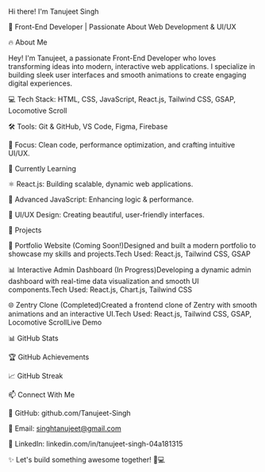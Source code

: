  Hi there! I'm Tanujeet Singh

🚀 Front-End Developer | Passionate About Web Development & UI/UX

🔥 About Me

Hey! I'm Tanujeet, a passionate Front-End Developer who loves transforming ideas into modern, interactive web applications. I specialize in building sleek user interfaces and smooth animations to create engaging digital experiences.

💻 Tech Stack: HTML, CSS, JavaScript, React.js, Tailwind CSS, GSAP, Locomotive Scroll

🛠️ Tools: Git & GitHub, VS Code, Figma, Firebase

🎯 Focus: Clean code, performance optimization, and crafting intuitive UI/UX.

🌱 Currently Learning

⚛️ React.js: Building scalable, dynamic web applications.

📌 Advanced JavaScript: Enhancing logic & performance.

🎨 UI/UX Design: Creating beautiful, user-friendly interfaces.

🚀 Projects

🎨 Portfolio Website (Coming Soon!)Designed and built a modern portfolio to showcase my skills and projects.Tech Used: React.js, Tailwind CSS, GSAP

📊 Interactive Admin Dashboard (In Progress)Developing a dynamic admin dashboard with real-time data visualization and smooth UI components.Tech Used: React.js, Chart.js, Tailwind CSS

🌐 Zentry Clone (Completed)Created a frontend clone of Zentry with smooth animations and an interactive UI.Tech Used: React.js, Tailwind CSS, GSAP, Locomotive ScrollLive Demo

📊 GitHub Stats



🏆 GitHub Achievements



📈 GitHub Streak



📫 Connect With Me

💼 GitHub: github.com/Tanujeet-Singh

📧 Email: singhtanujeet@gmail.com

🔗 LinkedIn: linkedin.com/in/tanujeet-singh-04a181315

✨ Let's build something awesome together! 🚀💻





